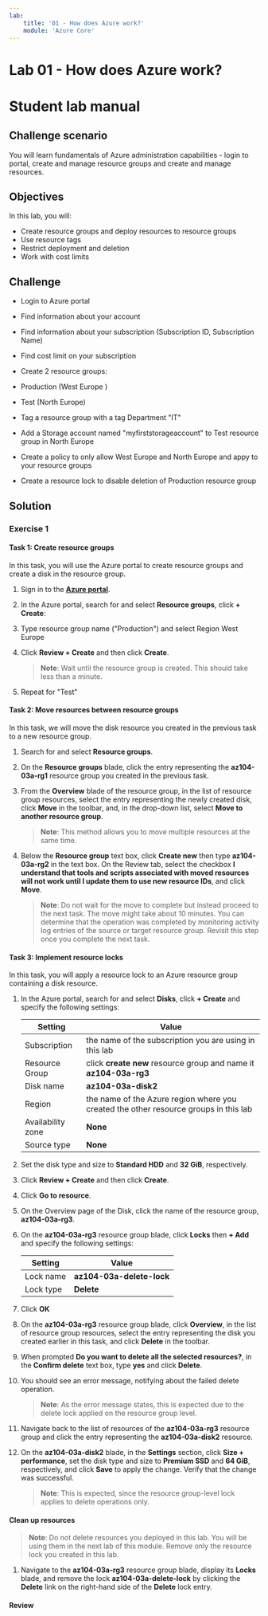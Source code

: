 ```yaml
---
lab:
    title: '01 - How does Azure work?'
    module: 'Azure Core'
---
```


# Lab 01 - How does Azure work?
# Student lab manual

## Challenge scenario

You will learn fundamentals of Azure administration capabilities - login to portal, create and manage resource groups and create and manage resources. 

## Objectives

In this lab, you will:

+ Create resource groups and deploy resources to resource groups
+ Use resource tags
+ Restrict deployment and deletion
+ Work with cost limits



## Challenge

+ Login to Azure portal
+ Find information about your account
+ Find information about your subscription (Subscription ID, Subscription Name)
+ Find cost limit on your subscription


+ Create 2 resource groups:
+ Production (West Europe )
+ Test (North Europe)
+ Tag a resource group with a tag Department "IT"
+ Add a Storage account named "myfirststorageaccount" to Test resource group in North Europe
+ Create a policy to only allow West Europe  and North Europe and appy to your resource groups
+ Create a resource lock to disable deletion of Production resource group



## Solution

### Exercise 1

#### Task 1: Create resource groups

In this task, you will use the Azure portal to create resource groups and create a disk in the resource group.

1. Sign in to the [**Azure portal**](http://portal.azure.com).

1. In the Azure portal, search for and select **Resource groups**, click **+ Create**:

1. Type resource group name ("Production") and select Region West Europe

1. Click **Review + Create** and then click **Create**.

    >**Note**: Wait until the resource group is created. This should take less than a minute.

1. Repeat for "Test"



#### Task 2: Move resources between resource groups 

In this task, we will move the disk resource you created in the previous task to a new resource group. 

1. Search for and select **Resource groups**. 

1. On the **Resource groups** blade, click the entry representing the **az104-03a-rg1** resource group you created in the previous task.

1. From the **Overview** blade of the resource group, in the list of resource group resources, select the entry representing the newly created disk, click **Move** in the toolbar, and, in the drop-down list, select **Move to another resource group**.

    >**Note**: This method allows you to move multiple resources at the same time. 

1. Below the **Resource group** text box, click **Create new** then type **az104-03a-rg2** in the text box. On the Review tab, select the checkbox **I understand that tools and scripts associated with moved resources will not work until I update them to use new resource IDs**, and click **Move**.

    >**Note**: Do not wait for the move to complete but instead proceed to the next task. The move might take about 10 minutes. You can determine that the operation was completed by monitoring activity log entries of the source or target resource group. Revisit this step once you complete the next task.

#### Task 3: Implement resource locks

In this task, you will apply a resource lock to an Azure resource group containing a disk resource.

1. In the Azure portal, search for and select **Disks**, click **+ Create** and specify the following settings:

    |Setting|Value|
    |---|---|
    |Subscription| the name of the subscription you are using in this lab |
    |Resource Group| click **create new** resource group and name it **az104-03a-rg3** |
    |Disk name| **az104-03a-disk2** |
    |Region| the name of the Azure region where you created the other resource groups in this lab |
    |Availability zone| **None** |
    |Source type| **None** |

1. Set the disk type and size to **Standard HDD** and **32 GiB**, respectively.

1. Click **Review + Create** and then click **Create**.

1. Click **Go to resource**.

1. On the Overview page of the Disk, click the name of the resource group, **az104-03a-rg3**.

1. On the **az104-03a-rg3** resource group blade, click **Locks** then **+ Add** and specify the following settings:

    |Setting|Value|
    |---|---|
    |Lock name| **az104-03a-delete-lock** |
    |Lock type| **Delete** |
    
1. Click **OK**    

1. On the **az104-03a-rg3** resource group blade, click **Overview**, in the list of resource group resources, select the entry representing the disk you created earlier in this task, and click **Delete** in the toolbar. 

1. When prompted **Do you want to delete all the selected resources?**, in the **Confirm delete** text box, type **yes** and click **Delete**.

1. You should see an error message, notifying about the failed delete operation. 

    >**Note**: As the error message states, this is expected due to the delete lock applied on the resource group level.

1. Navigate back to the list of resources of the **az104-03a-rg3** resource group and click the entry representing the **az104-03a-disk2** resource. 

1. On the **az104-03a-disk2** blade, in the **Settings** section, click **Size + performance**, set the disk type and size to **Premium SSD** and **64 GiB**, respectively, and click **Save** to apply the change. Verify that the change was successful.

    >**Note**: This is expected, since the resource group-level lock applies to delete operations only. 

#### Clean up resources

   >**Note**: Do not delete resources you deployed in this lab. You will be using them in the next lab of this module. Remove only the resource lock you created in this lab.

1. Navigate to the **az104-03a-rg3** resource group blade, display its **Locks** blade, and remove the lock **az104-03a-delete-lock** by clicking the **Delete** link on the right-hand side of the **Delete** lock entry.

#### Review

